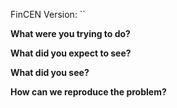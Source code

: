 <!-- Please fill out the following questions, thanks! -->

FinCEN Version: ``

**What were you trying to do?**

**What did you expect to see?**

**What did you see?**

**How can we reproduce the problem?**
